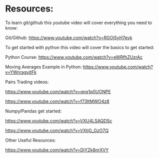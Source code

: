 # Resources:


To learn git/github this youtube video will cover everything you need to know:

Git/Github: https://www.youtube.com/watch?v=RGOj5yH7evk

To get started with python this video will cover the basics to get started:

Python Course: https://www.youtube.com/watch?v=eWRfhZUzrAc

Moving Averages Example in Python: https://www.youtube.com/watch?v=YWnragvitFk


Pairs Trading videos:

https://www.youtube.com/watch?v=qnq1q0UONPE

https://www.youtube.com/watch?v=f73ItMWO4z8

Numpy/Pandas get started:

https://www.youtube.com/watch?v=VXU4LSAQDSc

https://www.youtube.com/watch?v=VXtjG_GzO7Q

Other Useful Resources:

https://www.youtube.com/watch?v=DjYZk8nrXVY
